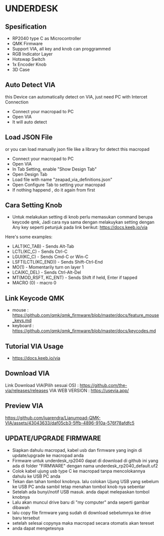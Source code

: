 # UNDERDESK 

## Spesification
- RP2040 type C as Microcontroller
- QMK Firmware
- Support VIA, all key and knob can proggrammed
- RGB Indicator Layer
- Hotswap Switch
- 1x Encoder Knob
- 3D Case 


## Auto Detect VIA
this Device can automatically detect on VIA, just need PC with Intercet Connection
- Connect your macropad to PC
- Open VIA
- It will auto detect
## Load JSON File
or you can load manually json file like a library for detect this macropad
- Connect your macropad to PC
- Open VIA
- In Tab Setting, enable "Show Design Tab"
- Open Design Tab
- Load file with name "zeapad_via_definitions.json" 
- Open Configure Tab to setting your macropad
- If nothing happend , do it again from first 

## Cara Setting Knob
- Untuk melakukan setting di knob perlu memasukan command berupa keycode qmk, Jadi cara nya sama dengan melakuykan setting dengan Any key seperti petunjuk pada link berikut: 
https://docs.keeb.io/via

Here's some examples:

- LALT(KC_TAB) - Sends Alt-Tab
- LCTL(KC_C) - Sends Ctrl-C
- LGUI(KC_C) - Sends Cmd-C or Win-C
- LSFT(LCTL(KC_END)) - Sends Shift-Ctrl-End
- MO(1) - Momentarily turn on layer 1
- LCA(KC_DEL) - Sends Ctrl-Alt-Del
- MT(MOD_RSFT, KC_ENT) - Sends Shift if held, Enter if tapped
- MACRO (0) - macro 0

## Link Keycode QMK
- mouse : https://github.com/qmk/qmk_firmware/blob/master/docs/feature_mouse_keys.md
- keyboard : https://github.com/qmk/qmk_firmware/blob/master/docs/keycodes.md

## Tutorial VIA Usage
- https://docs.keeb.io/via

## Download VIA
Link Download VIA(Pilih sesuai OS) : https://github.com/the-via/releases/releases
VIA WEB VERSION : https://usevia.app/

## Preview VIA

https://github.com/juarendra/Lianumpad-QMK-VIA/assets/43043633/daf05cb3-5ffb-4896-910a-576f78afdfc5


## UPDATE/UPGRADE FIRMWARE 
- Siapkan dahulu macropad, kabel usb dan firmware yang ingin di update/upgrade ke macropad anda
- Firmware untuk underdesk_rp2040 dapat di download di github ini yang ada di folder "FIRMWARE" dengan nama underdesk_rp2040_default.uf2
- Colok kabel ujung usb type C ke macropad tanpa mencolokannya dahulu ke USB PC anda
- Tekan dan tahan tombol knobnya. lalu colokan Ujung USB yang sebelum ke USB PC anda sambil tetap menahan tombol knob nya sebentar
- Setelah ada bunyi/notif USB masuk. anda dapat melepaskan tombol knobnya
- Lalu akan muncul drive baru di "my computer" anda seperti gambar dibawah
- lalu copy file firmware yang sudah di download sebelumnya ke drive baru tersebut
- setelah selesai copynya maka macropad secara otomatis akan tereset
- anda dapat mengetesnya 
